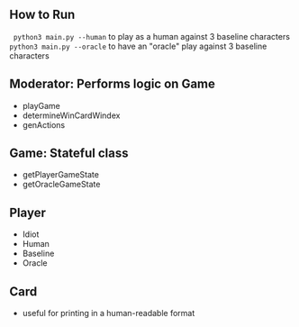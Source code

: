## How to Run
` python3 main.py --human` to play as a human against 3 baseline characters
`python3 main.py --oracle` to have an "oracle" play against 3 baseline characters
## Moderator: Performs logic on Game
- playGame
- determineWinCardWindex
- genActions
## Game: Stateful class
- getPlayerGameState
- getOracleGameState
## Player
- Idiot
- Human
- Baseline
- Oracle
## Card
- useful for printing in a human-readable format

